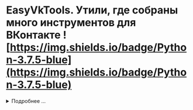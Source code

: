 # EasyVkTools. Утили, где собраны много инструментов для ВКонтакте ![https://img.shields.io/badge/Python-3.7.5-blue](https://img.shields.io/badge/Python-3.7.5-blue)
<details>
<summary>Подробнее ...</summary>
Тут текст который вы хотим скрыть
</details>
